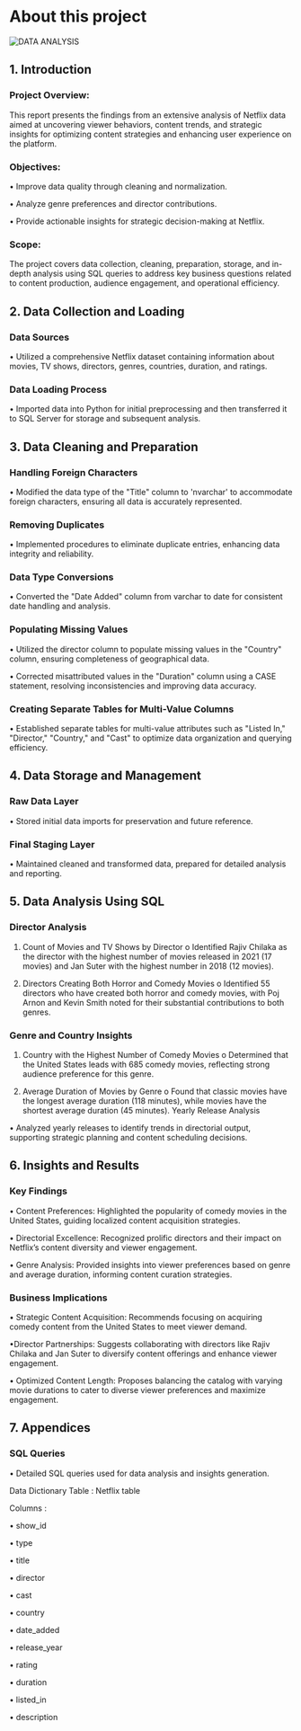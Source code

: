 # About this project
![DATA ANALYSIS](https://github.com/user-attachments/assets/9869b4db-0b35-4d08-845f-da4d6ff293b9)

## 1. Introduction

### Project Overview: 
This report presents the findings from an extensive analysis of Netflix data aimed at uncovering viewer behaviors, content trends, and strategic insights for optimizing content strategies and enhancing user experience on the platform.

### Objectives:
•	Improve data quality through cleaning and normalization.

•	Analyze genre preferences and director contributions.

•	Provide actionable insights for strategic decision-making at Netflix.

### Scope: 
The project covers data collection, cleaning, preparation, storage, and in-depth analysis using SQL queries to address key business questions related to content production, audience engagement, and operational efficiency.

## 2. Data Collection and Loading
### Data Sources
•	Utilized a comprehensive Netflix dataset containing information about movies, TV shows, directors, genres, countries, duration, and ratings.
### Data Loading Process
•	Imported data into Python for initial preprocessing and then transferred it to SQL Server for storage and subsequent analysis.

## 3. Data Cleaning and Preparation
### Handling Foreign Characters
•	Modified the data type of the "Title" column to 'nvarchar' to accommodate foreign characters, ensuring all data is accurately represented.

### Removing Duplicates
•	Implemented procedures to eliminate duplicate entries, enhancing data integrity and reliability.

### Data Type Conversions
•	Converted the "Date Added" column from varchar to date for consistent date handling and analysis.

### Populating Missing Values
•	Utilized the director column to populate missing values in the "Country" column, ensuring completeness of geographical data.

•	Corrected misattributed values in the "Duration" column using a CASE statement, resolving inconsistencies and improving data accuracy.

### Creating Separate Tables for Multi-Value Columns
•	Established separate tables for multi-value attributes such as "Listed In," "Director," "Country," and "Cast" to optimize data organization and querying efficiency.

## 4. Data Storage and Management
### Raw Data Layer
•	Stored initial data imports for preservation and future reference.
### Final Staging Layer
•	Maintained cleaned and transformed data, prepared for detailed analysis and reporting.

## 5. Data Analysis Using SQL
### Director Analysis
1.	Count of Movies and TV Shows by Director
o	Identified Rajiv Chilaka as the director with the highest number of movies released in 2021 (17 movies) and Jan Suter with the highest number in 2018 (12 movies).

2.	Directors Creating Both Horror and Comedy Movies
o	Identified 55 directors who have created both horror and comedy movies, with Poj Arnon and Kevin Smith noted for their substantial contributions to both genres.

### Genre and Country Insights
1.	Country with the Highest Number of Comedy Movies
o	Determined that the United States leads with 685 comedy movies, reflecting strong audience preference for this genre.

2.	Average Duration of Movies by Genre
o	Found that classic movies have the longest average duration (118 minutes), while movies have the shortest average duration (45 minutes).
Yearly Release Analysis

•	Analyzed yearly releases to identify trends in directorial output, supporting strategic planning and content scheduling decisions.

## 6. Insights and Results
### Key Findings
•	Content Preferences: Highlighted the popularity of comedy movies in the United States, guiding localized content acquisition strategies.

•	Directorial Excellence: Recognized prolific directors and their impact on Netflix’s content diversity and viewer engagement.

•	Genre Analysis: Provided insights into viewer preferences based on genre and average duration, informing content curation strategies.

### Business Implications
•	Strategic Content Acquisition: Recommends focusing on acquiring comedy content from the United States to meet viewer demand.

•Director Partnerships: Suggests collaborating with directors like Rajiv Chilaka and Jan Suter to diversify content offerings and enhance viewer engagement.

•	Optimized Content Length: Proposes balancing the catalog with varying movie durations to cater to diverse viewer preferences and maximize engagement.

## 7. Appendices
### SQL Queries
•	Detailed SQL queries used for data analysis and insights generation.

Data Dictionary
Table : Netflix table

Columns :

•	show_id

•	type

•	title

•	director

•	cast

•	country

•	date_added

•	release_year

•	rating

•	duration

•	listed_in

•	description





